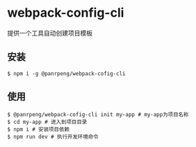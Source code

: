 # webpack-config-cli
提供一个工具自动创建项目模板
## 安装
```
$ npm i -g @panrpeng/webpack-cofig-cli
```
## 使用
```
$ @panrpeng/webpack-cofig-cli init my-app # my-app为项目名称
$ cd my-app # 进入到项目目录
$ npm i # 安装项目依赖
$ npm run dev # 执行开发环境命令
```
